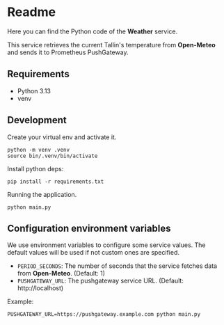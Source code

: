 # Readme

Here you can find the Python code of the **Weather** service.

This service retrieves the current Tallin's temperature from **Open-Meteo** and sends it to Prometheus PushGateway.

## Requirements

* Python 3.13
* venv

## Development

Create your virtual env and activate it.

```shell
python -m venv .venv
source bin/.venv/bin/activate
```

Install python deps:

```shell
pip install -r requirements.txt
```

Running the application.

```shell
python main.py
```

## Configuration environment variables

We use environment variables to configure some service values. The default values will be used if not custom ones are specified.

* `PERIOD_SECONDS`: The number of seconds that the service fetches data from **Open-Meteo**. (Default: 1)
* `PUSHGATEWAY_URL`: The pushgateway service URL. (Default: http://localhost)

Example:

```shell
PUSHGATEWAY_URL=https://pushgateway.example.com python main.py
```

